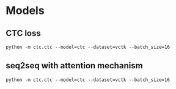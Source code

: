 # Models

## CTC loss

```
python -m ctc.ctc --model=ctc --dataset=vctk --batch_size=16
```

## seq2seq with attention mechanism

```
python -m ctc.ctc --model=ctc --dataset=vctk --batch_size=16
```